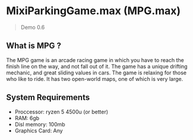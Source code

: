 # MixiParkingGame.max (MPG.max)
> Demo 0.6

## What is MPG ?
The MPG game is an arcade racing game in which you have to reach the finish line on the way, and not fall out of it.
The game has a unique drifting mechanic, and great sliding values in cars.
The game is relaxing for those who like to ride. 
It has two open-world maps, one of which is very large.

## System Requirements
- Proccessor: ryzen 5 4500u (or better)
- RAM:  6gb
- Disl memory: 100mb
- Graphics Card:  Any

